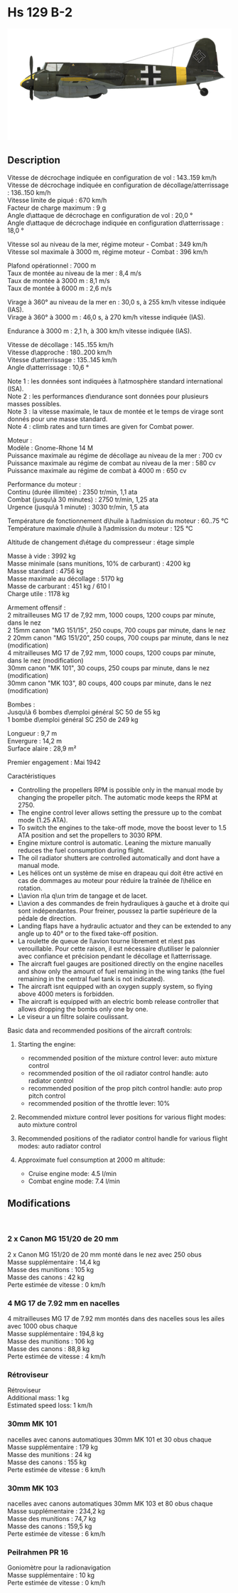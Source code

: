 # Hs 129 B-2  
  
![hs129b2](../images/hs129b2.png)  
  
## Description  
  
Vitesse de décrochage indiquée en configuration de vol : 143..159 km/h  
Vitesse de décrochage indiquée en configuration de décollage/atterrissage : 136..150 km/h  
Vitesse limite de piqué : 670 km/h  
Facteur de charge maximum : 9 g  
Angle d\attaque de décrochage en configuration de vol : 20,0 °  
Angle d\attaque de décrochage indiquée en configuration d\atterrissage : 18,0 °  
  
Vitesse sol au niveau de la mer, régime moteur - Combat : 349 km/h  
Vitesse sol maximale à 3000 m, régime moteur - Combat : 396 km/h  
  
Plafond opérationnel : 7000 m  
Taux de montée au niveau de la mer : 8,4 m/s  
Taux de montée à 3000 m : 8,1 m/s  
Taux de montée à 6000 m : 2,6 m/s  
  
Virage à 360° au niveau de la mer en : 30,0 s, à 255 km/h vitesse indiquée (IAS).  
Virage à 360° à 3000 m : 46,0 s, à 270 km/h vitesse indiquée (IAS).  
  
Endurance à 3000 m : 2,1 h, à 300 km/h vitesse indiquée (IAS).  
  
Vitesse de décollage : 145..155 km/h  
Vitesse d\approche : 180..200 km/h  
Vitesse d\atterrissage : 135..145 km/h  
Angle d\atterrissage : 10,6 °  
  
Note 1 : les données sont indiquées à l\atmosphère standard international (ISA).  
Note 2 : les performances d\endurance sont données pour plusieurs masses possibles.  
Note 3 : la vitesse maximale, le taux de montée et le temps de virage sont donnés pour une masse standard.  
Note 4 : climb rates and turn times are given for Combat power.  
  
Moteur :  
Modèle : Gnome-Rhone 14 M  
Puissance maximale au régime de décollage au niveau de la mer : 700 cv  
Puissance maximale au régime de combat au niveau de la mer : 580 cv  
Puissance maximale au régime de combat à 4000 m : 650 cv  
  
Performance du moteur :  
Continu (durée illimitée) : 2350 tr/min, 1,1 ata  
Combat (jusqu\à 30 minutes) : 2750 tr/min, 1,25 ata  
Urgence (jusqu\à 1 minute) : 3030 tr/min, 1,5 ata  
  
Température de fonctionnement d\huile à l\admission du moteur : 60..75 °C  
Température maximale d\huile à l\admission du moteur : 125 °C  
  
Altitude de changement d\étage du compresseur : étage simple  
  
Masse à vide : 3992 kg  
Masse minimale (sans munitions, 10% de carburant) : 4200 kg  
Masse standard : 4756 kg  
Masse maximale au décollage : 5170 kg  
Masse de carburant : 451 kg / 610 l  
Charge utile : 1178 kg  
  
Armement offensif :  
2 mitrailleuses MG 17 de 7,92 mm, 1000 coups, 1200 coups par minute, dans le nez  
2 15mm canon "MG 151/15", 250 coups, 700 coups par minute, dans le nez  
2 20mm canon "MG 151/20", 250 coups, 700 coups par minute, dans le nez (modification)  
4 mitrailleuses MG 17 de 7,92 mm, 1000 coups, 1200 coups par minute, dans le nez (modification)  
30mm canon "MK 101", 30 coups, 250 coups par minute, dans le nez (modification)  
30mm canon "MK 103", 80 coups, 400 coups par minute, dans le nez (modification)  
  
Bombes :  
Jusqu\à 6 bombes d\emploi général SC 50 de 55 kg   
1 bombe d\emploi général SC 250 de 249 kg  
  
Longueur : 9,7 m  
Envergure : 14,2 m  
Surface alaire : 28,9 m²  
  
Premier engagement : Mai 1942  
  
Caractéristiques  
- Controlling the propellers RPM is possible only in the manual mode by changing the propeller pitch. The automatic mode keeps the RPM at 2750.  
- The engine control lever allows setting the pressure up to the combat mode (1.25 ATA).  
- To switch the engines to the take-off mode, move the boost lever to 1.5 ATA position and set the propellers to 3030 RPM.  
- Engine mixture control is automatic. Leaning the mixture manually reduces the fuel consumption during flight.  
- The oil radiator shutters are controlled automatically and dont have a manual mode.  
- Les hélices ont un système de mise en drapeau qui doit être activé en cas de dommages au moteur pour réduire la traînée de l\hélice en rotation.  
- L\avion n\a q\un trim de tangage et de lacet.  
- L\avion a des commandes de frein hydrauliques à gauche et à droite qui sont indépendantes. Pour freiner, poussez la partie supérieure de la pédale de direction.  
- Landing flaps have a hydraulic actuator and they can be extended to any angle up to 40° or to the fixed take-off position.  
- La roulette de queue de l\avion tourne librement et n\est pas verouillable. Pour cette raison, il est nécessaire d\utiliser le palonnier avec confiance et précision pendant le décollage et l\atterrissage.  
- The aircraft fuel gauges are positioned directly on the engine nacelles and show only the amount of fuel remaining in the wing tanks (the fuel remaining in the central fuel tank is not indicated).  
- The aircraft isnt equipped with an oxygen supply system, so flying above 4000 meters is forbidden.  
- The aircraft is equipped with an electric bomb release controller that allows dropping the bombs only one by one.  
- Le viseur a un filtre solaire coulissant.  
  
Basic data and recommended positions of the aircraft controls:  
1. Starting the engine:  
	- recommended position of the mixture control lever: auto mixture control  
	- recommended position of the oil radiator control handle: auto radiator control  
	- recommended position of the prop pitch control handle: auto prop pitch control  
	- recommended position of the throttle lever: 10%  
  
2. Recommended mixture control lever positions for various flight modes: auto mixture control  
  
3. Recommended positions of the radiator control handle for various flight modes: auto radiator control  
  
4. Approximate fuel consumption at 2000 m altitude:  
	- Cruise engine mode: 4.5 l/min  
	- Combat engine mode: 7.4 l/min  
  
## Modifications  
  ﻿
  
### 2 x Canon MG 151/20 de 20 mm  
  
2 x Canon MG 151/20 de 20 mm monté dans le nez avec 250 obus  
Masse supplémentaire : 14,4 kg  
Masse des munitions : 105 kg  
Masse des canons : 42 kg  
Perte estimée de vitesse : 0 km/h  ﻿
  
### 4 MG 17 de 7.92 mm en nacelles  
  
4 mitrailleuses MG 17 de 7.92 mm montés dans des nacelles sous les ailes avec 1000 obus chaque  
Masse supplémentaire : 194,8 kg  
Masse des munitions : 106 kg  
Masse des canons : 88,8 kg  
Perte estimée de vitesse : 4 km/h  ﻿
  
### Rétroviseur  
  
Rétroviseur  
Additional mass: 1 kg  
Estimated speed loss: 1 km/h  ﻿
  
### 30mm MK 101  
  
nacelles avec canons automatiques 30mm MK 101 et 30 obus chaque  
Masse supplémentaire : 179 kg  
Masse des munitions : 24 kg  
Masse des canons : 155 kg  
Perte estimée de vitesse : 6 km/h  ﻿
  
### 30mm MK 103  
  
nacelles avec canons automatiques 30mm MK 103 et 80 obus chaque  
Masse supplémentaire : 234,2 kg  
Masse des munitions : 74,7 kg  
Masse des canons : 159,5 kg  
Perte estimée de vitesse : 6 km/h  ﻿
  
  
### Peilrahmen PR 16  
  
Goniomètre pour la radionavigation  
Masse supplémentaire : 10 kg  
Perte estimée de vitesse : 0 km/h  